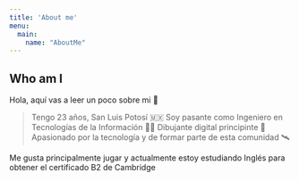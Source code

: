 ```yaml
---
title: 'About me'
menu:
  main:
    name: "AboutMe"
---
```


## Who am I

Hola, aquí vas a leer un poco sobre mi 🤩
> Tengo 23 años, San Luis Potosí 🇲🇽
> Soy pasante como Ingeniero en Tecnologías de la Información 👨‍💻
> Dibujante digital principinte 🎨 
> Apasionado por la tecnología y de formar parte de esta comunidad 🛰️

Me gusta principalmente jugar y actualmente estoy estudiando Inglés para obtener el certificado B2 de Cambridge

